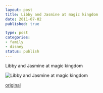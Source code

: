 ```yaml
--- 
layout: post
title: Libby and Jasmine at magic kingdom
date: 2011-07-02
published: true

type: post
categories: 
- family
- disney
status: publish
---
```

Libby and Jasmine at magic kingdom

![Libby and Jasmine at magic kingdom](http://media.eick.us/2011/07/image8-374x500.jpg)

[original](http://media.eick.us/2011/07/image8.jpg)

